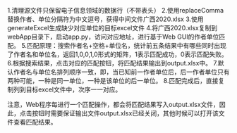 1.清理源文件只保留电子信息领域的数据行（不带表头）
2.使用replaceComma替换作者、单位分隔符为中文逗号，获得中间文件广西2020.xlsx
3.使用generateExcel生成缺少对应单位的目标excel文件
4.将广西2020.xlsx复制到webApp目录下，启动app.py，访问对应地址，进行基于Web GUI的作者单位匹配。
5.匹配原理：搜索作者名+空格+单位名，统计前五条结果中有哪些同时出现了作者名和单位名，返回1,0,0,1,0形式的矩阵，1表示匹配成功，0表示匹配失败。
6.根据搜索结果，点击对应的匹配按钮，将匹配结果输出到output.xlsx中。
7.默认作者名与单位名排列顺序一致，即，当已知前一作者单位后，后一作者单位只有两种可能，一种是同一单位，一种是该单位的后一单位。
8.匹配完成后，直接复制列到目标excel文件中，次序一一对应。

注意，Web程序每进行一个匹配操作，都会将匹配结果写入output.xlsx文件，因此，点击按钮时需要保证输出文件output.xlsx已经关闭，其他时候可以打开该文件查看匹配结果。
